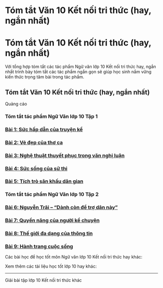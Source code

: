 # Tóm tắt Văn 10 Kết nối tri thức (hay, ngắn nhất)

# Tóm tắt Văn 10 Kết nối tri thức (hay, ngắn nhất)

Với tổng hợp tóm tắt các tác phẩm Ngữ văn lớp 10 Kết nối tri thức hay, ngắn nhất trình bày tóm tắt các tác phẩm ngắn gọn sẽ giúp học sinh nắm vững kiến thức trọng tâm bài trong tác phẩm.

## Tóm tắt Văn 10 Kết nối tri thức (hay, ngắn nhất)

Quảng cáo

### Tóm tắt tác phẩm Ngữ Văn lớp 10 Tập 1

### [**Bài 1: Sức hấp dẫn của truyện kể**](https://vietjack.com/soan-van-lop-10-kn/bai-1-suc-hap-dan-cua-truyen-ke.jsp)

### [**Bài 2: Vẻ đẹp của thơ ca**](https://vietjack.com/soan-van-lop-10-kn/bai-2-ve-dep-cua-tho-ca.jsp)

### [**Bài 3: Nghệ thuật thuyết phục trong văn nghị luận**](https://vietjack.com/soan-van-lop-10-kn/bai-3-nghe-thuat-thuyet-phuc-trong-van-nghi-luan.jsp)

### [**Bài 4: Sức sống của sử thi**](https://vietjack.com/soan-van-lop-10-kn/bai-4-suc-song-su-thi.jsp)

### [**Bài 5: Tích trò sân khấu dân gian**](https://vietjack.com/soan-van-lop-10-kn/bai-5-tich-tro-san-khau-dan-gian.jsp)

### Tóm tắt tác phẩm Ngữ Văn lớp 10 Tập 2

### [**Bài 6: Nguyễn Trãi – “Dành còn để trợ dân này”**](https://vietjack.com/soan-van-lop-10-kn/bai-6-nguyen-trai-danh-con-de-tro-dan-nay.jsp)

### [**Bài 7: Quyền năng của người kể chuyện**](https://vietjack.com/soan-van-lop-10-kn/bai-7-quyen-nang-cua-nguoi-ke-chuyen.jsp)

### [**Bài 8: Thế giới đa dạng của thông tin**](https://vietjack.com/soan-van-lop-10-kn/bai-8-the-gioi-da-dang-cua-thong-tin.jsp)

### [**Bài 9: Hành trang cuộc sống**](https://vietjack.com/soan-van-lop-10-kn/bai-9-hanh-trang-cuoc-song.jsp)

Các bài học để học tốt môn Ngữ văn lớp 10 Kết nối tri thức hay khác:

Xem thêm các tài liệu học tốt lớp 10 hay khác:

* * *

Giải bài tập lớp 10 Kết nối tri thức khác
